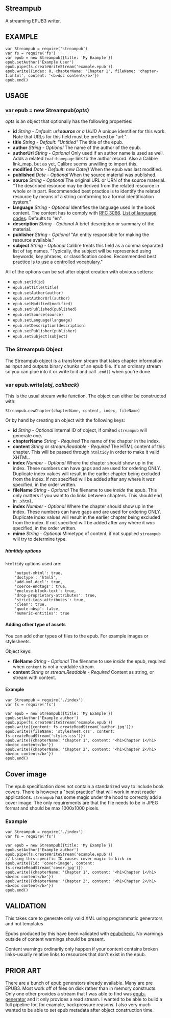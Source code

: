 Streampub
---------

A streaming EPUB3 writer.

## EXAMPLE

```
var Streampub = require('streampub')
var fs = require('fs')
var epub = new Streampub({title: 'My Example'})
epub.setAuthor('Example User')
epub.pipe(fs.createWriteStream('example.epub'))
epub.write({index: 0, chapterName: 'Chapter 1', fileName: 'chapter-1.xhtml', content: '<b>doc content</b>'})
epub.end()
```

## USAGE

### var epub = new Streampub(*opts*)

*opts* is an object that optionally has the following properties:

* **id** _String_ - _Default: url:**source** or a UUID_ A unique identifier for this work. Note that URLs for this field must be prefixed by "url:".
* **title** _String_ - _Default: "Untitled"_ The title of the epub.
* **author** _String_ - _Optional_ The name of the author of the epub.
* **authorUrl** _String_ - _Optional_ Only used if an author name is used as
  well.  Adds a related `foaf:homepage` link to the author record.  Also a
  Calibre link_map, but as yet, Calibre seems unwilling to import this.
* **modified** _Date_ - _Default: new Date()_ When the epub was last modified.
* **published** _Date_ - _Optional_ When the source material was published.
* **source** _String_ - _Optional_ The original URL or URN of the source material. "The described resource may be derived from the related resource in whole or in part. Recommended best practice is to identify the related resource by means of a string conforming to a formal identification system."
* **language** _String_ - _Optional_ Identifies the language used in the book content. The content has to comply with [RFC 3066](http://www.ietf.org/rfc/rfc3066.txt). [List of language codes](http://www.loc.gov/standards/iso639-2/php/code_list.php). Defaults to "en".
* **description** _String_ - _Optional_ A brief description or summary of the material.
* **publisher** _String_ - _Optional_ "An entity responsible for making the resource available."
* **subject** _String_ - _Optional_ Calibre treats this field as a comma separated list of tag names. "Typically, the subject will be represented using keywords, key phrases, or classification codes. Recommended best practice is to use a controlled vocabulary."

All of the options can be set after object creation with obvious setters:

* `epub.setId(id)`
* `epub.setTitle(title)`
* `epub.setAuthor(author)`
* `epub.setAuthorUrl(author)`
* `epub.setModified(modified)`
* `epub.setPublished(published)`
* `epub.setSource(source)`
* `epub.setLanguage(language)`
* `epub.setDescription(description)`
* `epub.setPublisher(publisher)`
* `epub.setSubject(subject)`

### The Streampub Object

The Streampub object is a transform stream that takes chapter information as
input and outputs binary chunks of an epub file. It's an ordinary stream so you
can pipe into it or write to it and call `.end()` when you're done.

### var epub.write(*obj*, *callback*)

This is the usual stream write function. The object can either be constructed with:

```
Streampub.newChapter(chapterName, content, index, fileName)
```

Or by hand by creating an object with the following keys:
* **id** _String_ - _Optional_ Internal ID of object, if omited `streampub` will generate one.
* **chapterName** _String_ - _Required_ The name of the chapter in the index.
* **content** _String_ or _stream.Readable_ - _Required_ The HTML content of this chapter.  This will be passed
  through `htmltidy` in order to make it valid XHTML.
* **index** _Number_ - _Optional_ Where the chapter should show up in the index. These numbers
  can have gaps and are used for ordering ONLY. Duplicate index values will
  result in the earlier chapter being excluded from the index. If not specified will
  be added after any where it _was_ specified, in the order written.
* **fileName** _String_ - _Optional_ The filename to use *inside* the epub. This only matters if
  you want to do links between chapters. This should end in `.xhtml`.
* **index** _Number_ - _Optional_ Where the chapter should show up in the index. These numbers
  can have gaps and are used for ordering ONLY. Duplicate index values will
  result in the earlier chapter being excluded from the index. If not specified will
  be added after any where it _was_ specified, in the order written.
* **mime** _String_ - _Optional_ Mimetype of content, if not supplied `streampub` will try to determine type.

##### htmltidy options
`htmltidy` options used are:

```
    'output-xhtml': true,
    'doctype': 'html5',
    'add-xml-decl': true,
    'coerce-endtags': true,
    'enclose-block-text': true,
    'drop-proprietary-attributes': true,
    'strict-tags-attributes': true,
    'clean': true,
    'quote-nbsp': false,
    'numeric-entities': true
```

#### Adding other type of assets
You can add other types of files to the epub. For example images or stylesheets.

Object keys:
* **fileName** _String_ - _Optional_ The filename to use *inside* the epub,
                required when `content` is not a readable stream.
* **content** _String_ or _stream.Readable_ - _Required_ Content as string, or stream with content.

#### Example
```
var Streampub = require('./index')
var fs = require('fs')

var epub = new Streampub({title: 'My Example'})
epub.setAuthor('Example author')
epub.pipe(fs.createWriteStream('example.epub'))
epub.write({content: fs.createReadStream('author.jpg')})
epub.write({fileName: 'stylesheet.css', content: fs.createReadStream('styles.css')})
epub.write({chapterName: 'Chapter 1', content: '<h1>Chapter 1</h1><b>doc content</b>'})
epub.write({chapterName: 'Chapter 2', content: '<h1>Chapter 2</h1><b>doc content</b>'})
epub.end()
```

## Cover image

The epub specification does not contain a standarized way to include book covers. There is however a "best practice" that will work in most reader applications. `streampub` has some magic under the hood to correctly add a cover image. The only requirements are that the file needs to be in JPEG format and should be max 1000x1000 pixels.

### Example
```
var Streampub = require('./index')
var fs = require('fs')

var epub = new Streampub({title: 'My Example'})
epub.setAuthor('Example author')
epub.pipe(fs.createWriteStream('example.epub'))
// Using this specific ID causes cover magic to kick in
epub.write({id: 'cover-image', content: fs.createReadStream('cover.jpg')})
epub.write({chapterName: 'Chapter 1', content: '<h1>Chapter 1</h1><b>doc content</b>'})
epub.write({chapterName: 'Chapter 2', content: '<h1>Chapter 2</h1><b>doc content</b>'})
epub.end()
```

## VALIDATION

This takes care to generate only valid XML using programmatic generators and
not templates

Epubs produced by this have been validated with
[epubcheck](https://github.com/idpf/epubcheck).  No warnings outside of
content warnings should be present.

Content warnings ordinarily only happen if your content contains broken links–usually relative links to resources
that don't exist in the epub.

## PRIOR ART

There are a bunch of epub generators already available.  Many are pre EPUB3.
Most work off of files on disk rather than in memory constructs.  Only one
other provides a stream that I was able to find was
[epub-generator](https://npmjs.com/package/epub-generator) and it only
provides a read stream.  I wanted to be able to build a full pipeline for,
for example, backpressure reasons.  I also very much wanted to be able to
set epub metadata after object construction time.
